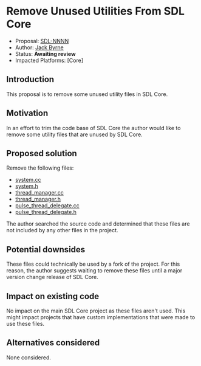 # Remove Unused Utilities From SDL Core

* Proposal: [SDL-NNNN](nnnn-remove-unused-utilities-from-sdl-core.md)
* Author: [Jack Byrne](https://github.com/JackLivio)
* Status: **Awaiting review**
* Impacted Platforms: [Core]

## Introduction

This proposal is to remove some unused utility files in SDL Core.

## Motivation

In an effort to trim the code base of SDL Core the author would like to remove some utility files that are unused by SDL Core.

## Proposed solution

Remove the following files:

- [system.cc](https://github.com/smartdevicelink/sdl_core/blob/master/src/components/utils/src/system.cc)
- [system.h](https://github.com/smartdevicelink/sdl_core/blob/master/src/components/utils/include/utils/system.h)
- [thread_manager.cc](https://github.com/smartdevicelink/sdl_core/blob/master/src/components/utils/src/threads/thread_manager.cc)
- [thread_manager.h](https://github.com/smartdevicelink/sdl_core/blob/master/src/components/utils/include/utils/threads/thread_manager.h)
- [pulse_thread_delegate.cc](https://github.com/smartdevicelink/sdl_core/blob/master/src/components/utils/src/threads/pulse_thread_delegate.cc)
- [pulse_thread_delegate.h](https://github.com/smartdevicelink/sdl_core/blob/master/src/components/utils/include/utils/threads/pulse_thread_delegate.h)

The author searched the source code and determined that these files are not included by any other files in the project. 

## Potential downsides

These files could technically be used by a fork of the project. For this reason, the author suggests waiting to remove these files until a major version change release of SDL Core.

## Impact on existing code

No impact on the main SDL Core project as these files aren't used. This might impact projects that have custom implementations that were made to use these files.

## Alternatives considered

None considered.
